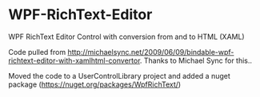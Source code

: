 WPF-RichText-Editor
===================

WPF RichText Editor Control with conversion from and to HTML (XAML)

Code pulled from http://michaelsync.net/2009/06/09/bindable-wpf-richtext-editor-with-xamlhtml-convertor.
Thanks to Michael Sync for this..




Moved the code to a UserControlLibrary project and added a nuget package (https://nuget.org/packages/WpfRichText/)
